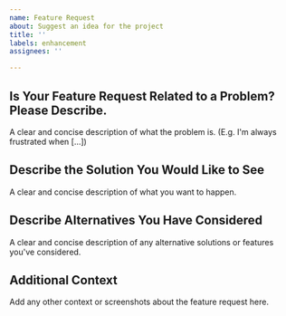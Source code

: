 ```yaml
---
name: Feature Request
about: Suggest an idea for the project
title: ''
labels: enhancement
assignees: ''

---
```


## Is Your Feature Request Related to a Problem? Please Describe.

A clear and concise description of what the problem is.
(E.g. I'm always frustrated when [...])

## Describe the Solution You Would Like to See

A clear and concise description of what you want to happen.

## Describe Alternatives You Have Considered

A clear and concise description of any alternative solutions or features you've considered.

## Additional Context

Add any other context or screenshots about the feature request here.

